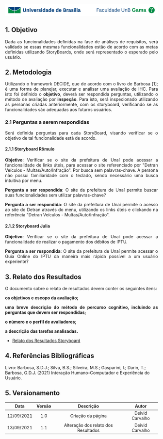 ![UnB](../../../img/unb.jpg)

## 1. Objetivo
<p align = "justify">
Dada as funcionalidades definidas na fase de análises de requisitos, será validado se essas mesmas funcionalidades estão de acordo com as metas definidas utilizando StoryBoards, onde será representado o esperado pelo usuário.
</p>

## 2. Metodologia
<p align = "justify">Utilizando o framework DECIDE, que de acordo com o livro de Barbosa [1]; é uma forma de planejar, executar e análisar uma avaliação de IHC. Para isto foi definido o <b>objetivo</b>, deverá ser respondida perguntas, utilizando o método de avaliação por <b>inspeção</b>. Para isto, será inspecionado utilizando as personas criadas anteriormente, com os storyboard, verificando se as funcionalidades são adequadas aos futuros usuários.</p>

### 2.1 Perguntas a serem respondidas
<p align = "justify">Será definida perguntas para cada StoryBoard, visando verificar se o objetivo de tal funcionalidade está de acordo. 
</p>

#### 2.1.1 Storyboard Rômulo
<p align = "justify"><b>Objetivo</b>: Verificar se o site da prefeitura de Unaí pode acessar a funcionalidade de links úteis, para acessar o site referenciado por "Detran Veículos - Multas/Auto/Infração". Por busca sem palavras-chave. A persona não possui familiaridade com o teclado, sendo necessário uma busca intuitiva por menu.</p>
<p align = "justify"><b>Pergunta a ser respondida</b>: O site da prefeitura de Unaí permite buscar suas funcionalidades sem utilizar palavras-chave?</p>
<p align = "justify"><b>Pergunta a ser respondida</b>: O site da prefeitura de Unaí permite o acesso ao site do Detran através do menu, utilizando os links úteis e clickando na referência "Detran Veículos - Multas/Auto/Infração".</p>

#### 2.1.2 Storyboard Julia
<p align = "justify"><b>Objetivo</b>: Verificar se o site da prefeitura de Unaí pode acessar a funcionalidade de realizar o pagamento dos débitos de IPTU.</p>
<p align = "justify"><b>Pergunta a ser respondida</b>: O site da prefeitura de Unaí permite acessar o Guia Online do IPTU da maneira mais rápida possível a um usuário experiente?</p>

## 3. Relato dos Resultados
<p align = "justify">O documento sobre o relato de resultados devem conter os seguintes itens:</p>

<p align = "justify"><b>os objetivos e escopo da avaliação;</b></p>
<p align = "justify"><b>uma breve descrição do método de percurso cognitivo, incluindo as perguntas que devem ser
respondidas;</b></p>
<p align = "justify"><b>o número e o perfil de avaliadores;</b></p>
<p align = "justify"><b>a descrição das tarefas analisadas.</b></p>

* [Relato dos Resultados Storyboard](relatoStory.md)

## 4. Referências Bibliográficas

Livro: Barbosa, S.D.J.; Silva, B.S.; Silveira, M.S.; Gasparini, I.; Darin, T.; Barbosa, G.D.J.
(2021) Interação Humano-Computador e Experiência do Usuário.

## 5. Versionamento

| Data |Versão|         Descrição          |       Autor      |
|:----:|:----:|:--------------------------:|:----------------:|
| 12/09/2021 |  1.0 | Criação da página    | Deivid Carvalho |
| 13/09/2021 |  1.1 | Alteração dos relato dos Resultados    | Deivid Carvalho |